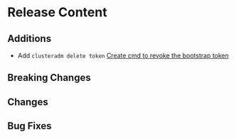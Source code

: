 [comment]: # ( Copyright Contributors to the Open Cluster Management project )
# Release Content
## Additions
- Add `clusteradm delete token` [Create cmd to revoke the bootstrap token](https://github.com/open-cluster-management-io/clusteradm/issues/23)

## Breaking Changes

## Changes

## Bug Fixes